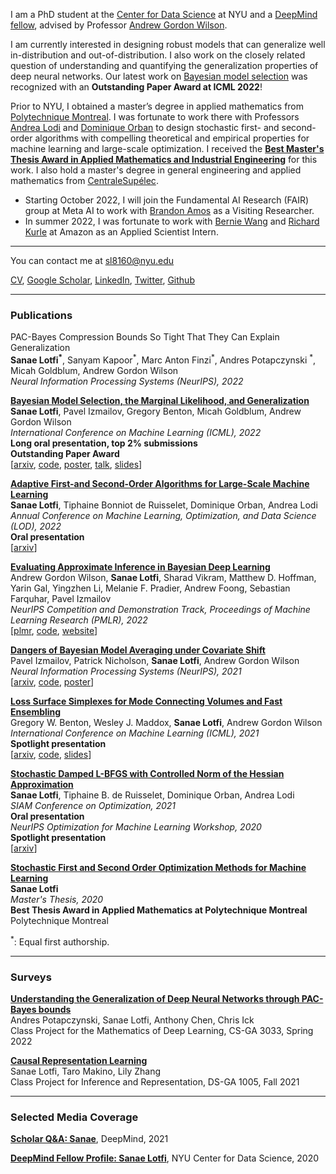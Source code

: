 I am a PhD student at the [Center for Data Science](https://cds.nyu.edu/) at NYU and a [DeepMind fellow](https://nyudatascience.medium.com/deepmind-fellow-profile-sanae-lotfi-9197c0c5fb94), advised by Professor [Andrew Gordon Wilson](https://cims.nyu.edu/~andrewgw/).  

I am currently interested in designing robust models that can generalize well in-distribution and out-of-distribution. I also work on the closely related question of understanding and quantifying the generalization properties of deep neural networks. Our latest work on [Bayesian model selection](https://arxiv.org/abs/2202.11678) was recognized with an **Outstanding Paper Award at ICML 2022**! 

Prior to NYU, I obtained a master’s degree in applied mathematics from [Polytechnique Montreal](https://www.polymtl.ca/). I was fortunate to work there with Professors [Andrea Lodi](https://tech.cornell.edu/people/andrea-lodi/) and [Dominique Orban](https://dpo.github.io/) to design stochastic first- and second-order algorithms with compelling theoretical and empirical properties for machine learning and large-scale optimization. I received the **[Best Master's Thesis Award in Applied Mathematics and Industrial Engineering](https://www.gerad.ca/en/posts/903)** for this work. I also hold a master's degree in general engineering and applied mathematics from [CentraleSupélec](https://www.centralesupelec.fr/en).

- Starting October 2022, I will join the Fundamental AI Research (FAIR) group at Meta AI to work with [Brandon Amos](http://bamos.github.io/) as a Visiting Researcher.
- In summer 2022, I was fortunate to work with [Bernie Wang](http://web.mit.edu/~ywang02/www/) and [Richard Kurle](https://scholar.google.fr/citations?user=q2YBN34AAAAJ&hl=en) at Amazon as an Applied Scientist Intern. 

---
You can contact me at sl8160@nyu.edu
 
<a href="https://sanaelotfi.github.io/pdf/cv/CV_Sanae_lotfi_Oct_2022.pdf" target="_blank">CV</a>, [Google Scholar](https://scholar.google.com/citations?user=0GyjMX4AAAAJ&authuser=2), [LinkedIn](https://www.linkedin.com/in/sanae-lotfi-636825127), [Twitter](https://twitter.com/lotfisanae), [Github](https://github.com/Sanaelotfi)
<!-- Remove above link if you don't want to attibute -->


---
### Publications 

PAC-Bayes Compression Bounds So Tight That They Can Explain Generalization \
**Sanae Lotfi<sup>\*</sup>**, Sanyam Kapoor<sup>\*</sup>, Marc Anton Finzi<sup>\*</sup>, Andres Potapczynski <sup>\*</sup>, Micah Goldblum, Andrew Gordon Wilson \
_Neural Information Processing Systems (NeurIPS), 2022_


**[Bayesian Model Selection, the Marginal Likelihood, and Generalization](https://arxiv.org/abs/2202.11678)** \
**Sanae Lotfi**, Pavel Izmailov, Gregory Benton, Micah Goldblum, Andrew Gordon Wilson \
_International Conference on Machine Learning (ICML), 2022_ \
**Long oral presentation, top 2% submissions** \
**Outstanding Paper Award** \
[[arxiv](https://arxiv.org/pdf/2202.11678.pdf), [code](https://github.com/Sanaelotfi/Bayesian_model_comparison), <a href="https://sanaelotfi.github.io/pdf/posters/LML_Poster_ICML_2022.pdf" target="_blank">poster</a>, [talk](https://slideslive.com/38983095/bayesian-model-selection-the-marginal-likelihood-and-generalization), <a href="https://sanaelotfi.github.io/pdf/slides/conference_presentations/LML_Sanae_Lotfi_ICML_2022.pdf" target="_blank">slides</a>]


**[Adaptive First-and Second-Order Algorithms for Large-Scale Machine Learning](https://arxiv.org/abs/2111.14761)** \
**Sanae Lotfi**, Tiphaine Bonniot de Ruisselet, Dominique Orban, Andrea Lodi \
_Annual Conference on Machine Learning, Optimization, and Data Science (LOD), 2022_ \
**Oral presentation**\
[[arxiv](https://arxiv.org/pdf/2111.14761.pdf)]

**[Evaluating Approximate Inference in Bayesian Deep Learning](https://proceedings.mlr.press/v176/wilson22a/wilson22a.pdf)** \
Andrew Gordon Wilson, **Sanae Lotfi**, Sharad Vikram, Matthew D. Hoffman, Yarin Gal, Yingzhen Li, Melanie F. Pradier, Andrew Foong, Sebastian Farquhar, Pavel Izmailov \
_NeurIPS Competition and Demonstration Track, Proceedings of Machine Learning Research (PMLR), 2022_ \
[[plmr](https://proceedings.mlr.press/v176/wilson22a/wilson22a.pdf), [code](https://github.com/izmailovpavel/neurips_bdl_starter_kit), [website](https://izmailovpavel.github.io/neurips_bdl_competition/)]


**[Dangers of Bayesian Model Averaging under Covariate Shift](https://arxiv.org/abs/2106.11905)** \
Pavel Izmailov, Patrick Nicholson, **Sanae Lotfi**, Andrew Gordon Wilson \
_Neural Information Processing Systems (NeurIPS), 2021_ \
[[arxiv](https://arxiv.org/abs/2106.11905), [code](https://github.com/izmailovpavel/bnn_covariate_shift), <a href="https://sanaelotfi.github.io/pdf/posters/BMA_Dangers_Poster_NeurIPS_2021.pdf" target="_blank">poster</a>]

**[Loss Surface Simplexes for Mode Connecting Volumes and Fast Ensembling](https://arxiv.org/abs/2102.13042)** \
Gregory W. Benton, Wesley J. Maddox, **Sanae Lotfi**, Andrew Gordon Wilson \
_International Conference on Machine Learning (ICML), 2021_ \
**Spotlight presentation** \
[[arxiv](https://arxiv.org/abs/2102.13042), [code](https://github.com/g-benton/loss-surface-simplexes), <a href="https://sanaelotfi.github.io/pdf/slides/conference_presentations/Loss_Surface_Simplexes_ICML_2021.pdf" target="_blank">slides</a>]

**[Stochastic Damped L-BFGS with Controlled Norm of the Hessian Approximation](https://arxiv.org/abs/2012.05783)**\
**Sanae Lotfi**, Tiphaine B. de Ruisselet, Dominique Orban, Andrea Lodi \
_SIAM Conference on Optimization, 2021_ \
**Oral presentation** \
_NeurIPS Optimization for Machine Learning Workshop, 2020_ \
**Spotlight presentation** \
[[arxiv](https://arxiv.org/abs/2012.05783)]

**[Stochastic First and Second Order Optimization Methods for Machine Learning](https://publications.polymtl.ca/5457/)** \
**Sanae Lotfi** \
_Master's Thesis, 2020_ \
**Best Thesis Award in Applied Mathematics at Polytechnique Montreal** \
Polytechnique Montreal

<sup>*</sup>: Equal first authorship. 

---
### Surveys

**<a href="https://sanaelotfi.github.io/pdf/project_reports/pac_bayes_bounds_survey.pdf" target="_blank">Understanding the Generalization of Deep Neural Networks through PAC-Bayes bounds </a>**\
Andres Potapczynski, Sanae Lotfi, Anthony Chen, Chris Ick \
Class Project for the Mathematics of Deep Learning, CS-GA 3033, Spring 2022

**<a href="https://sanaelotfi.github.io/pdf/project_reports/causal_representation_learning_survey.pdf" target="_blank">Causal Representation Learning </a>**\
Sanae Lotfi, Taro Makino, Lily Zhang \
Class Project for Inference and Representation, DS-GA 1005, Fall 2021

---
### Selected Media Coverage

**[Scholar Q&A: Sanae](https://www.deepmind.com/scholarships/scholars/sanae)**, DeepMind, 2021 

**[DeepMind Fellow Profile: Sanae Lotfi](https://nyudatascience.medium.com/deepmind-fellow-profile-sanae-lotfi-9197c0c5fb94)**, NYU Center for Data Science, 2020

